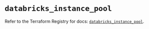 # `databricks_instance_pool`

Refer to the Terraform Registry for docs: [`databricks_instance_pool`](https://registry.terraform.io/providers/databricks/databricks/1.79.0/docs/resources/instance_pool).
